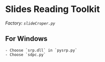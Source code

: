 # Slides Reading Toolkit
*Factory: `slideCroper.py`*
## For Windows
    - Choose `srp.dll` in `pysrp.py`
    - Choose `sdpc.py`
